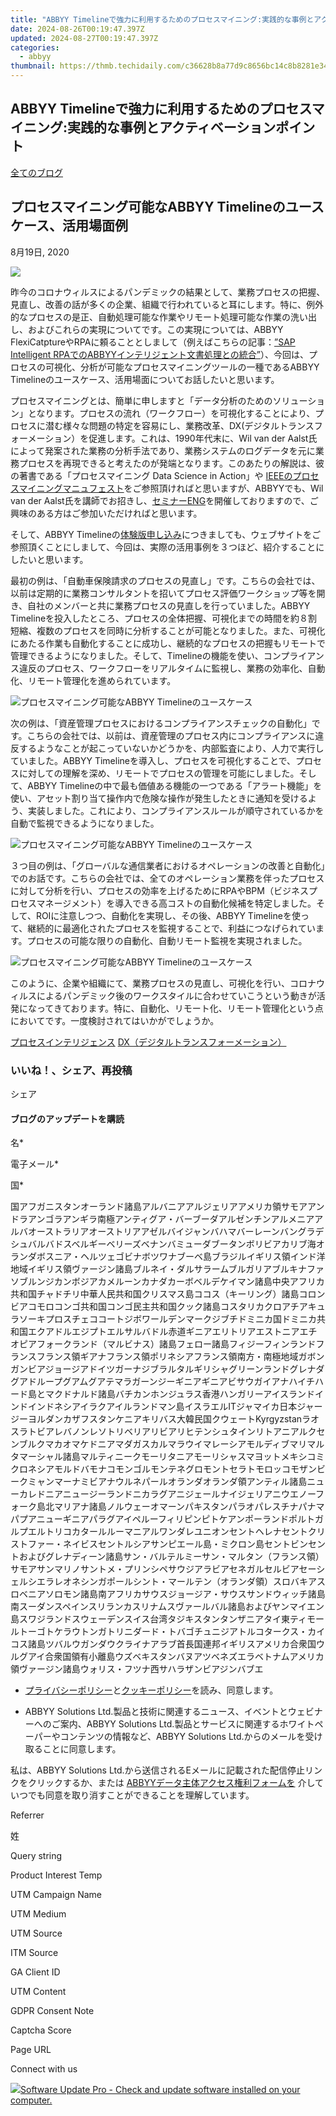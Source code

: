 ```yaml
---
title: "ABBYY Timelineで強力に利用するためのプロセスマイニング:実践的な事例とアクティベーションポイント"
date: 2024-08-26T00:19:47.397Z
updated: 2024-08-27T00:19:47.397Z
categories:
  - abbyy
thumbnail: https://thmb.techidaily.com/c36628b8a77d9c8656bc14c8b8281e34c21620e4322ca2c6d47a165e3e9293b6.png
---
```


## ABBYY Timelineで強力に利用するためのプロセスマイニング:実践的な事例とアクティベーションポイント

[全てのブログ](https://tools.techidaily.com/abbyy/products/)

## プロセスマイニング可能なABBYY Timelineのユースケース、活用場面例

8月19日, 2020

![](https://static2.abbyy.com/abbyycommedia/29252/updated-cover-image-848x444.jpg) 

昨今のコロナウィルスによるパンデミックの結果として、業務プロセスの把握、見直し、改善の話が多くの企業、組織で行われていると耳にします。特に、例外的なプロセスの是正、自動処理可能な作業やリモート処理可能な作業の洗い出し、およびこれらの実現についてです。この実現については、ABBYY FlexiCatptureやRPAに頼ることとしまして（例えばこちらの記事：[”SAP Intelligent RPAでのABBYYインテリジェント文書処理との統合”](https://tools.techidaily.com/abbyy/products/)）、今回は、プロセスの可視化、分析が可能なプロセスマイニングツールの一種であるABBYY Timelineのユースケース、活用場面についてお話したいと思います。

プロセスマイニングとは、簡単に申しますと「データ分析のためのソリューション」となります。プロセスの流れ（ワークフロー）を可視化することにより、プロセスに潜む様々な問題の特定を容易にし、業務改革、DX(デジタルトランスフォーメーション）を促進します。これは、1990年代末に、Wil van der Aalst氏によって発案された業務の分析手法であり、業務システムのログデータを元に業務プロセスを再現できると考えたのが発端となります。このあたりの解説は、彼の著書である「プロセスマイニング Data Science in Action」や [IEEEのプロセスマイニングマニュフェスト](https://www.pads.rwth-aachen.de/global/show%5Fdocument.asp?id=aaaaaaaaaaywdtm)をご参照頂ければと思いますが、ABBYYでも、Wil van der Aalst氏を講師でお招きし、[セミナーENG](https://tools.techidaily.com/abbyy/products/)を開催しておりますので、ご興味のある方はご参加いただければと思います。

そして、ABBYY Timelineの[体験版申し込み](https://tools.techidaily.com/abbyy/products/)につきましても、ウェブサイトをご参照頂くことにしまして、今回は、実際の活用事例を３つほど、紹介することにしたいと思います。

最初の例は、「自動車保険請求のプロセスの見直し」です。こちらの会社では、以前は定期的に業務コンサルタントを招いてプロセス評価ワークショップ等を開き、自社のメンバーと共に業務プロセスの見直しを行っていました。ABBYY Timelineを投入したところ、プロセスの全体把握、可視化までの時間を約８割短縮、複数のプロセスを同時に分析することが可能となりました。また、可視化にあたる作業も自動化することに成功し、継続的なプロセスの把握もリモートで管理できるようになりました。そして、Timelineの機能を使い、コンプライアンス違反のプロセス、ワークフローをリアルタイムに監視し、業務の効率化、自動化、リモート管理化を進められています。

![プロセスマイニング可能なABBYY Timelineのユースケース](https://static1.abbyy.com/abbyycommedia/29138/timeline-goals.png)

次の例は、「資産管理プロセスにおけるコンプライアンスチェックの自動化」です。こちらの会社では、以前は、資産管理のプロセス内にコンプライアンスに違反するようなことが起こっていないかどうかを、内部監査により、人力で実行していました。ABBYY Timelineを導入し、プロセスを可視化することで、プロセスに対しての理解を深め、リモートでプロセスの管理を可能にしました。そして、ABBYY Timelineの中で最も価値ある機能の一つである「アラート機能」を使い、アセット割り当て操作内で危険な操作が発生したときに通知を受けるよう、実装しました。これにより、コンプライアンスルールが順守されているかを自動で監視できるようになりました。

![プロセスマイニング可能なABBYY Timelineのユースケース](https://static1.abbyy.com/abbyycommedia/29139/timeline-goals-2.png)

３つ目の例は、「グローバルな通信業者におけるオペレーションの改善と自動化」でのお話です。こちらの会社では、全てのオペレーション業務を伴ったプロセスに対して分析を行い、プロセスの効率を上げるためにRPAやBPM（ビジネスプロセスマネージメント）を導入できる高コストの自動化候補を特定しました。そして、ROIに注意しつつ、自動化を実現し、その後、ABBYY Timelineを使って、継続的に最適化されたプロセスを監視することで、利益につなげられています。プロセスの可能な限りの自動化、自動リモート監視を実現されました。

![プロセスマイニング可能なABBYY Timelineのユースケース](https://static1.abbyy.com/abbyycommedia/29137/timeline-goals-3.png)

このように、企業や組織にて、業務プロセスの見直し、可視化を行い、コロナウィルスによるパンデミック後のワークスタイルに合わせていこうという動きが活発になってきております。特に、自動化、リモート化、リモート管理化という点においてです。一度検討されてはいかがでしょうか。

[プロセスインテリジェンス](https://tools.techidaily.com/abbyy/products/) [DX（デジタルトランスフォーメーション）](https://tools.techidaily.com/abbyy/products/) 

### いいね！、シェア、再投稿

シェア 

#### ブログのアップデートを購読

名\*

電子メール\*

国\*

国アフガニスタンオーランド諸島アルバニアアルジェリアアメリカ領サモアアンドラアンゴラアンギラ南極アンティグア・バーブーダアルゼンチンアルメニアアルバオーストラリアオーストリアアゼルバイジャンバハマバーレーンバングラデシュバルバドスベルギーベリーズベナンバミューダブータンボリビアカリブ海オランダボスニア・ヘルツェゴビナボツワナブーベ島ブラジルイギリス領インド洋地域イギリス領ヴァージン諸島ブルネイ・ダルサラームブルガリアブルキナファソブルンジカンボジアカメルーンカナダカーボベルデケイマン諸島中央アフリカ共和国チャドチリ中華人民共和国クリスマス島ココス（キーリング）諸島コロンビアコモロコンゴ共和国コンゴ民主共和国クック諸島コスタリカクロアチアキュラソーキプロスチェココートジボワールデンマークジブチドミニカ国ドミニカ共和国エクアドルエジプトエルサルバドル赤道ギニアエリトリアエストニアエチオピアフォークランド（マルビナス）諸島フェロー諸島フィジーフィンランドフランスフランス領ギアナフランス領ポリネシアフランス領南方・南極地域ガボンガンビアジョージアドイツガーナジブラルタルギリシャグリーンランドグレナダグアドループグアムグアテマラガーンジーギニアギニアビサウガイアナハイチハード島とマクドナルド諸島バチカンホンジュラス香港ハンガリーアイスランドインドインドネシアイラクアイルランドマン島イスラエルITジャマイカ日本ジャージーヨルダンカザフスタンケニアキリバス大韓民国クウェートKyrgyzstanラオスラトビアレバノンレソトリベリアリビアリヒテンシュタインリトアニアルクセンブルクマカオマケドニアマダガスカルマラウイマレーシアモルディブマリマルタマーシャル諸島マルティニークモーリタニアモーリシャスマヨットメキシコミクロネシアモルドバモナコモンゴルモンテネグロモントセラトモロッコモザンビークミャンマーナミビアナウルネパールオランダオランダ領アンティル諸島ニューカレドニアニュージーランドニカラグアニジェールナイジェリアニウエノーフォーク島北マリアナ諸島ノルウェーオマーンパキスタンパラオパレスチナパナマパプアニューギニアパラグアイペルーフィリピンピトケアンポーランドポルトガルプエルトリコカタールルーマニアルワンダレユニオンセントヘレナセントクリストファー・ネイビスセントルシアサンピエール島・ミクロン島セントビンセントおよびグレナディーン諸島サン・バルテルミーサン・マルタン（フランス領）サモアサンマリノサントメ・プリンシペサウジアラビアセネガルセルビアセーシェルシエラレオネシンガポールシント・マールテン（オランダ領）スロバキアスロベニアソロモン諸島南アフリカサウスジョージア・サウスサンドウィッチ諸島南スーダンスペインスリランカスリナムスヴァールバル諸島およびヤンマイエン島スワジランドスウェーデンスイス台湾タジキスタンタンザニアタイ東ティモールトーゴトケラウトンガトリニダード・トバゴチュニジアトルコタークス・カイコス諸島ツバルウガンダウクライナアラブ首長国連邦イギリスアメリカ合衆国ウルグアイ合衆国領有小離島ウズベキスタンバヌアツベネズエラベトナムアメリカ領ヴァージン諸島ウォリス・フツナ西サハラザンビアジンバブエ

* [プライバシーポリシー](https://tools.techidaily.com/abbyy/products/)と[クッキーポリシー](https://tools.techidaily.com/abbyy/products/)を読み、同意します。

* ABBYY Solutions Ltd.製品と技術に関連するニュース、イベントとウェビナーへのご案内、ABBYY Solutions Ltd.製品とサービスに関連するホワイトペーパーやコンテンツの情報など、ABBYY Solutions Ltd.からのメールを受け取ることに同意します。  
    
私は、ABBYY Solutions Ltd.から送信されるEメールに記載された配信停止リンクをクリックするか、または [ABBYYデータ主体アクセス権利フォームを](https://tools.techidaily.com/abbyy/products/) 介していつでも同意を取り消すことができることを理解しています。

Referrer

姓

Query string

Product Interest Temp

UTM Campaign Name

UTM Medium

UTM Source

ITM Source

GA Client ID

UTM Content

GDPR Consent Note

Captcha Score

Page URL

Connect with us

<ins class="adsbygoogle"
     style="display:block"
     data-ad-format="autorelaxed"
     data-ad-client="ca-pub-7571918770474297"
     data-ad-slot="1223367746"></ins>



<ins class="adsbygoogle"
     style="display:block"
     data-ad-client="ca-pub-7571918770474297"
     data-ad-slot="8358498916"
     data-ad-format="auto"
     data-full-width-responsive="true"></ins>

<!-- affiliate ads begin -->
<a href="https://order.glarysoft.com/order/checkout.php?PRODS=4691139&QTY=1&AFFILIATE=108875&CART=1"><img src="https://secure.avangate.com/images/merchant/6734fa703f6633ab896eecbdfad8953a/products/SU-200-1.png" border="0">Software Update Pro - Check and update software installed on your computer. </a>
<!-- affiliate ads end -->

